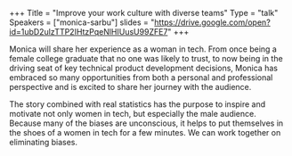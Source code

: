 +++
Title = "Improve your work culture with diverse teams"
Type = "talk"
Speakers = ["monica-sarbu"]
slides = "https://drive.google.com/open?id=1ubD2ulzTTP2IHtzPqeNlHIUusU99ZFE7"
+++

Monica will share her experience as a woman in tech. From once being a female college graduate that no one was likely to trust, to now being in the driving seat of key technical product development decisions, Monica has embraced so many opportunities from both a personal and professional perspective and is excited to share her journey with the audience.

The story combined with real statistics has the purpose to inspire and motivate not only women in tech, but especially the male audience. Because many of the biases are unconscious, it helps to put themselves in the shoes of a women in tech for a few minutes. We can work together on eliminating biases.
